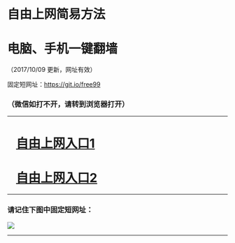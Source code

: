 ﻿# 自由上网简易方法

# 电脑、手机一键翻墙

（2017/10/09 更新，网址有效）

固定短网址：https://git.io/free99

### （微信如打不开，请转到浏览器打开）


***





# &nbsp;&nbsp; <a href="http://ft252511390.fwq-tz-1001.info/fwqtz01.html?t=100900110300 " target="_blank">自由上网入口1</a>
# &nbsp;&nbsp; <a href="http://ft123355622.fwq-tz-1002.info/fwqtz02.html?t=100900129011 " target="_blank">自由上网入口2</a>
***

### 请记住下图中固定短网址：

<img src="https://s3-us-west-2.amazonaws.com/fwq-1001/yjfq-20170905okok.png" /> 


***

